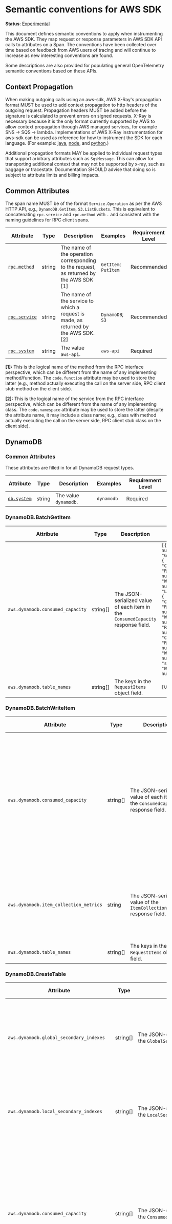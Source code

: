 # Semantic conventions for AWS SDK

**Status**: [Experimental](../../../document-status.md)

This document defines semantic conventions to apply when instrumenting the AWS SDK. They map request or response
parameters in AWS SDK API calls to attributes on a Span. The conventions have been collected over time based
on feedback from AWS users of tracing and will continue to increase as new interesting conventions
are found.

Some descriptions are also provided for populating general OpenTelemetry semantic conventions based on these APIs.

## Context Propagation

When making outgoing calls using an aws-sdk, AWS X-Ray's propagation format MUST be used to add context propagation
to http headers of the outgoing request. Propagation headers MUST be added before the signature is calculated
to prevent errors on signed requests. X-Ray is necessary because it is the only format currently supported by AWS to
allow context propagation through AWS managed services, for example SNS -> SQS -> lambda. Implementations of AWS X-Ray
instrumentation for aws-sdk can be used as reference for how to instrument the SDK for each language.
(For example: [java](https://github.com/aws/aws-xray-sdk-java), [node](https://github.com/aws/aws-xray-sdk-node), and
[python](https://github.com/aws/aws-xray-sdk-python).)

Additional propagation formats MAY be applied to individual request types that support arbitrary attributes such as
`SqsMessage`. This can allow for transporting additional context that may not be supported by x-ray, such as baggage or tracestate.
Documentation SHOULD advise that doing so is subject to attribute limits and billing impacts.

## Common Attributes

The span name MUST be of the format `Service.Operation` as per the AWS HTTP API, e.g., `DynamoDB.GetItem`,
`S3.ListBuckets`. This is equivalent to concatenating `rpc.service` and `rpc.method` with `.` and consistent
with the naming guidelines for RPC client spans.

<!-- semconv aws -->
| Attribute  | Type | Description  | Examples  | Requirement Level |
|---|---|---|---|---|
| [`rpc.method`](../rpc.md) | string | The name of the operation corresponding to the request, as returned by the AWS SDK [1] | `GetItem`; `PutItem` | Recommended |
| [`rpc.service`](../rpc.md) | string | The name of the service to which a request is made, as returned by the AWS SDK. [2] | `DynamoDB`; `S3` | Recommended |
| [`rpc.system`](../rpc.md) | string | The value `aws-api`. | `aws-api` | Required |

**[1]:** This is the logical name of the method from the RPC interface perspective, which can be different from the name of any implementing method/function. The `code.function` attribute may be used to store the latter (e.g., method actually executing the call on the server side, RPC client stub method on the client side).

**[2]:** This is the logical name of the service from the RPC interface perspective, which can be different from the name of any implementing class. The `code.namespace` attribute may be used to store the latter (despite the attribute name, it may include a class name; e.g., class with method actually executing the call on the server side, RPC client stub class on the client side).
<!-- endsemconv -->

## DynamoDB

### Common Attributes

These attributes are filled in for all DynamoDB request types.

<!-- semconv dynamodb.all -->
| Attribute  | Type | Description  | Examples  | Requirement Level |
|---|---|---|---|---|
| [`db.system`](../database.md) | string | The value `dynamodb`. | `dynamodb` | Required |
<!-- endsemconv -->

### DynamoDB.BatchGetItem

<!-- semconv dynamodb.batchgetitem -->
| Attribute  | Type | Description  | Examples  | Requirement Level |
|---|---|---|---|---|
| `aws.dynamodb.consumed_capacity` | string[] | The JSON-serialized value of each item in the `ConsumedCapacity` response field. | `[{ "CapacityUnits": number, "GlobalSecondaryIndexes": { "string" : { "CapacityUnits": number, "ReadCapacityUnits": number, "WriteCapacityUnits": number } }, "LocalSecondaryIndexes": { "string" : { "CapacityUnits": number, "ReadCapacityUnits": number, "WriteCapacityUnits": number } }, "ReadCapacityUnits": number, "Table": { "CapacityUnits": number, "ReadCapacityUnits": number, "WriteCapacityUnits": number }, "TableName": "string", "WriteCapacityUnits": number }]` | Recommended |
| `aws.dynamodb.table_names` | string[] | The keys in the `RequestItems` object field. | `[Users, Cats]` | Recommended |
<!-- endsemconv -->

### DynamoDB.BatchWriteItem

<!-- semconv dynamodb.batchwriteitem -->
| Attribute  | Type | Description  | Examples  | Requirement Level |
|---|---|---|---|---|
| `aws.dynamodb.consumed_capacity` | string[] | The JSON-serialized value of each item in the `ConsumedCapacity` response field. | `[{ "CapacityUnits": number, "GlobalSecondaryIndexes": { "string" : { "CapacityUnits": number, "ReadCapacityUnits": number, "WriteCapacityUnits": number } }, "LocalSecondaryIndexes": { "string" : { "CapacityUnits": number, "ReadCapacityUnits": number, "WriteCapacityUnits": number } }, "ReadCapacityUnits": number, "Table": { "CapacityUnits": number, "ReadCapacityUnits": number, "WriteCapacityUnits": number }, "TableName": "string", "WriteCapacityUnits": number }]` | Recommended |
| `aws.dynamodb.item_collection_metrics` | string | The JSON-serialized value of the `ItemCollectionMetrics` response field. | `{ "string" : [ { "ItemCollectionKey": { "string" : { "B": blob, "BOOL": boolean, "BS": [ blob ], "L": [ "AttributeValue" ], "M": { "string" : "AttributeValue" }, "N": "string", "NS": [ "string" ], "NULL": boolean, "S": "string", "SS": [ "string" ] } }, "SizeEstimateRangeGB": [ number ] } ] }` | Recommended |
| `aws.dynamodb.table_names` | string[] | The keys in the `RequestItems` object field. | `[Users, Cats]` | Recommended |
<!-- endsemconv -->

### DynamoDB.CreateTable

<!-- semconv dynamodb.createtable -->
| Attribute  | Type | Description  | Examples  | Requirement Level |
|---|---|---|---|---|
| `aws.dynamodb.global_secondary_indexes` | string[] | The JSON-serialized value of each item of the `GlobalSecondaryIndexes` request field | `[{ "IndexName": "string", "KeySchema": [ { "AttributeName": "string", "KeyType": "string" } ], "Projection": { "NonKeyAttributes": [ "string" ], "ProjectionType": "string" }, "ProvisionedThroughput": { "ReadCapacityUnits": number, "WriteCapacityUnits": number } }]` | Recommended |
| `aws.dynamodb.local_secondary_indexes` | string[] | The JSON-serialized value of each item of the `LocalSecondaryIndexes` request field. | `[{ "IndexArn": "string", "IndexName": "string", "IndexSizeBytes": number, "ItemCount": number, "KeySchema": [ { "AttributeName": "string", "KeyType": "string" } ], "Projection": { "NonKeyAttributes": [ "string" ], "ProjectionType": "string" } }]` | Recommended |
| `aws.dynamodb.consumed_capacity` | string[] | The JSON-serialized value of each item in the `ConsumedCapacity` response field. | `[{ "CapacityUnits": number, "GlobalSecondaryIndexes": { "string" : { "CapacityUnits": number, "ReadCapacityUnits": number, "WriteCapacityUnits": number } }, "LocalSecondaryIndexes": { "string" : { "CapacityUnits": number, "ReadCapacityUnits": number, "WriteCapacityUnits": number } }, "ReadCapacityUnits": number, "Table": { "CapacityUnits": number, "ReadCapacityUnits": number, "WriteCapacityUnits": number }, "TableName": "string", "WriteCapacityUnits": number }]` | Recommended |
| `aws.dynamodb.item_collection_metrics` | string | The JSON-serialized value of the `ItemCollectionMetrics` response field. | `{ "string" : [ { "ItemCollectionKey": { "string" : { "B": blob, "BOOL": boolean, "BS": [ blob ], "L": [ "AttributeValue" ], "M": { "string" : "AttributeValue" }, "N": "string", "NS": [ "string" ], "NULL": boolean, "S": "string", "SS": [ "string" ] } }, "SizeEstimateRangeGB": [ number ] } ] }` | Recommended |
| `aws.dynamodb.provisioned_read_capacity` | double | The value of the `ProvisionedThroughput.ReadCapacityUnits` request parameter. | `1.0`; `2.0` | Recommended |
| `aws.dynamodb.provisioned_write_capacity` | double | The value of the `ProvisionedThroughput.WriteCapacityUnits` request parameter. | `1.0`; `2.0` | Recommended |
| `aws.dynamodb.table_names` | string[] | A single-element array with the value of the TableName request parameter. | `[Users]` | Recommended |
<!-- endsemconv -->

### DynamoDB.DeleteItem

<!-- semconv dynamodb.deleteitem -->
| Attribute  | Type | Description  | Examples  | Requirement Level |
|---|---|---|---|---|
| `aws.dynamodb.consumed_capacity` | string[] | The JSON-serialized value of each item in the `ConsumedCapacity` response field. | `[{ "CapacityUnits": number, "GlobalSecondaryIndexes": { "string" : { "CapacityUnits": number, "ReadCapacityUnits": number, "WriteCapacityUnits": number } }, "LocalSecondaryIndexes": { "string" : { "CapacityUnits": number, "ReadCapacityUnits": number, "WriteCapacityUnits": number } }, "ReadCapacityUnits": number, "Table": { "CapacityUnits": number, "ReadCapacityUnits": number, "WriteCapacityUnits": number }, "TableName": "string", "WriteCapacityUnits": number }]` | Recommended |
| `aws.dynamodb.item_collection_metrics` | string | The JSON-serialized value of the `ItemCollectionMetrics` response field. | `{ "string" : [ { "ItemCollectionKey": { "string" : { "B": blob, "BOOL": boolean, "BS": [ blob ], "L": [ "AttributeValue" ], "M": { "string" : "AttributeValue" }, "N": "string", "NS": [ "string" ], "NULL": boolean, "S": "string", "SS": [ "string" ] } }, "SizeEstimateRangeGB": [ number ] } ] }` | Recommended |
| `aws.dynamodb.table_names` | string[] | A single-element array with the value of the TableName request parameter. | `[Users]` | Recommended |
<!-- endsemconv -->

### DynamoDB.DeleteTable

<!-- semconv dynamodb.deletetable -->
| Attribute  | Type | Description  | Examples  | Requirement Level |
|---|---|---|---|---|
| `aws.dynamodb.table_names` | string[] | A single-element array with the value of the TableName request parameter. | `[Users]` | Recommended |
<!-- endsemconv -->

### DynamoDB.DescribeTable

<!-- semconv dynamodb.describetable -->
| Attribute  | Type | Description  | Examples  | Requirement Level |
|---|---|---|---|---|
| `aws.dynamodb.table_names` | string[] | A single-element array with the value of the TableName request parameter. | `[Users]` | Recommended |
<!-- endsemconv -->

### DynamoDB.GetItem

<!-- semconv dynamodb.getitem -->
| Attribute  | Type | Description  | Examples  | Requirement Level |
|---|---|---|---|---|
| `aws.dynamodb.consistent_read` | boolean | The value of the `ConsistentRead` request parameter. |  | Recommended |
| `aws.dynamodb.consumed_capacity` | string[] | The JSON-serialized value of each item in the `ConsumedCapacity` response field. | `[{ "CapacityUnits": number, "GlobalSecondaryIndexes": { "string" : { "CapacityUnits": number, "ReadCapacityUnits": number, "WriteCapacityUnits": number } }, "LocalSecondaryIndexes": { "string" : { "CapacityUnits": number, "ReadCapacityUnits": number, "WriteCapacityUnits": number } }, "ReadCapacityUnits": number, "Table": { "CapacityUnits": number, "ReadCapacityUnits": number, "WriteCapacityUnits": number }, "TableName": "string", "WriteCapacityUnits": number }]` | Recommended |
| `aws.dynamodb.projection` | string | The value of the `ProjectionExpression` request parameter. | `Title`; `Title, Price, Color`; `Title, Description, RelatedItems, ProductReviews` | Recommended |
| `aws.dynamodb.table_names` | string[] | A single-element array with the value of the TableName request parameter. | `[Users]` | Recommended |
<!-- endsemconv -->

### DynamoDB.ListTables

<!-- semconv dynamodb.listtables -->
| Attribute  | Type | Description  | Examples  | Requirement Level |
|---|---|---|---|---|
| `aws.dynamodb.exclusive_start_table` | string | The value of the `ExclusiveStartTableName` request parameter. | `Users`; `CatsTable` | Recommended |
| `aws.dynamodb.table_count` | int | The the number of items in the `TableNames` response parameter. | `20` | Recommended |
| `aws.dynamodb.limit` | int | The value of the `Limit` request parameter. | `10` | Recommended |
<!-- endsemconv -->

### DynamoDB.PutItem

<!-- semconv dynamodb.putitem -->
| Attribute  | Type | Description  | Examples  | Requirement Level |
|---|---|---|---|---|
| `aws.dynamodb.consumed_capacity` | string[] | The JSON-serialized value of each item in the `ConsumedCapacity` response field. | `[{ "CapacityUnits": number, "GlobalSecondaryIndexes": { "string" : { "CapacityUnits": number, "ReadCapacityUnits": number, "WriteCapacityUnits": number } }, "LocalSecondaryIndexes": { "string" : { "CapacityUnits": number, "ReadCapacityUnits": number, "WriteCapacityUnits": number } }, "ReadCapacityUnits": number, "Table": { "CapacityUnits": number, "ReadCapacityUnits": number, "WriteCapacityUnits": number }, "TableName": "string", "WriteCapacityUnits": number }]` | Recommended |
| `aws.dynamodb.item_collection_metrics` | string | The JSON-serialized value of the `ItemCollectionMetrics` response field. | `{ "string" : [ { "ItemCollectionKey": { "string" : { "B": blob, "BOOL": boolean, "BS": [ blob ], "L": [ "AttributeValue" ], "M": { "string" : "AttributeValue" }, "N": "string", "NS": [ "string" ], "NULL": boolean, "S": "string", "SS": [ "string" ] } }, "SizeEstimateRangeGB": [ number ] } ] }` | Recommended |
| `aws.dynamodb.table_names` | string[] | The keys in the `RequestItems` object field. | `[Users, Cats]` | Recommended |
<!-- endsemconv -->

### DynamoDB.Query

<!-- semconv dynamodb.query -->
| Attribute  | Type | Description  | Examples  | Requirement Level |
|---|---|---|---|---|
| `aws.dynamodb.scan_forward` | boolean | The value of the `ScanIndexForward` request parameter. |  | Recommended |
| `aws.dynamodb.attributes_to_get` | string[] | The value of the `AttributesToGet` request parameter. | `[lives, id]` | Recommended |
| `aws.dynamodb.consistent_read` | boolean | The value of the `ConsistentRead` request parameter. |  | Recommended |
| `aws.dynamodb.consumed_capacity` | string[] | The JSON-serialized value of each item in the `ConsumedCapacity` response field. | `[{ "CapacityUnits": number, "GlobalSecondaryIndexes": { "string" : { "CapacityUnits": number, "ReadCapacityUnits": number, "WriteCapacityUnits": number } }, "LocalSecondaryIndexes": { "string" : { "CapacityUnits": number, "ReadCapacityUnits": number, "WriteCapacityUnits": number } }, "ReadCapacityUnits": number, "Table": { "CapacityUnits": number, "ReadCapacityUnits": number, "WriteCapacityUnits": number }, "TableName": "string", "WriteCapacityUnits": number }]` | Recommended |
| `aws.dynamodb.index_name` | string | The value of the `IndexName` request parameter. | `name_to_group` | Recommended |
| `aws.dynamodb.limit` | int | The value of the `Limit` request parameter. | `10` | Recommended |
| `aws.dynamodb.projection` | string | The value of the `ProjectionExpression` request parameter. | `Title`; `Title, Price, Color`; `Title, Description, RelatedItems, ProductReviews` | Recommended |
| `aws.dynamodb.select` | string | The value of the `Select` request parameter. | `ALL_ATTRIBUTES`; `COUNT` | Recommended |
| `aws.dynamodb.table_names` | string[] | A single-element array with the value of the TableName request parameter. | `[Users]` | Recommended |
<!-- endsemconv -->

### DynamoDB.Scan

<!-- semconv dynamodb.scan -->
| Attribute  | Type | Description  | Examples  | Requirement Level |
|---|---|---|---|---|
| `aws.dynamodb.segment` | int | The value of the `Segment` request parameter. | `10` | Recommended |
| `aws.dynamodb.total_segments` | int | The value of the `TotalSegments` request parameter. | `100` | Recommended |
| `aws.dynamodb.count` | int | The value of the `Count` response parameter. | `10` | Recommended |
| `aws.dynamodb.scanned_count` | int | The value of the `ScannedCount` response parameter. | `50` | Recommended |
| `aws.dynamodb.attributes_to_get` | string[] | The value of the `AttributesToGet` request parameter. | `[lives, id]` | Recommended |
| `aws.dynamodb.consistent_read` | boolean | The value of the `ConsistentRead` request parameter. |  | Recommended |
| `aws.dynamodb.consumed_capacity` | string[] | The JSON-serialized value of each item in the `ConsumedCapacity` response field. | `[{ "CapacityUnits": number, "GlobalSecondaryIndexes": { "string" : { "CapacityUnits": number, "ReadCapacityUnits": number, "WriteCapacityUnits": number } }, "LocalSecondaryIndexes": { "string" : { "CapacityUnits": number, "ReadCapacityUnits": number, "WriteCapacityUnits": number } }, "ReadCapacityUnits": number, "Table": { "CapacityUnits": number, "ReadCapacityUnits": number, "WriteCapacityUnits": number }, "TableName": "string", "WriteCapacityUnits": number }]` | Recommended |
| `aws.dynamodb.index_name` | string | The value of the `IndexName` request parameter. | `name_to_group` | Recommended |
| `aws.dynamodb.limit` | int | The value of the `Limit` request parameter. | `10` | Recommended |
| `aws.dynamodb.projection` | string | The value of the `ProjectionExpression` request parameter. | `Title`; `Title, Price, Color`; `Title, Description, RelatedItems, ProductReviews` | Recommended |
| `aws.dynamodb.select` | string | The value of the `Select` request parameter. | `ALL_ATTRIBUTES`; `COUNT` | Recommended |
| `aws.dynamodb.table_names` | string[] | A single-element array with the value of the TableName request parameter. | `[Users]` | Recommended |
<!-- endsemconv -->

### DynamoDB.UpdateItem

<!-- semconv dynamodb.updateitem -->
| Attribute  | Type | Description  | Examples  | Requirement Level |
|---|---|---|---|---|
| `aws.dynamodb.consumed_capacity` | string[] | The JSON-serialized value of each item in the `ConsumedCapacity` response field. | `[{ "CapacityUnits": number, "GlobalSecondaryIndexes": { "string" : { "CapacityUnits": number, "ReadCapacityUnits": number, "WriteCapacityUnits": number } }, "LocalSecondaryIndexes": { "string" : { "CapacityUnits": number, "ReadCapacityUnits": number, "WriteCapacityUnits": number } }, "ReadCapacityUnits": number, "Table": { "CapacityUnits": number, "ReadCapacityUnits": number, "WriteCapacityUnits": number }, "TableName": "string", "WriteCapacityUnits": number }]` | Recommended |
| `aws.dynamodb.item_collection_metrics` | string | The JSON-serialized value of the `ItemCollectionMetrics` response field. | `{ "string" : [ { "ItemCollectionKey": { "string" : { "B": blob, "BOOL": boolean, "BS": [ blob ], "L": [ "AttributeValue" ], "M": { "string" : "AttributeValue" }, "N": "string", "NS": [ "string" ], "NULL": boolean, "S": "string", "SS": [ "string" ] } }, "SizeEstimateRangeGB": [ number ] } ] }` | Recommended |
| `aws.dynamodb.table_names` | string[] | A single-element array with the value of the TableName request parameter. | `[Users]` | Recommended |
<!-- endsemconv -->

### DynamoDB.UpdateTable

<!-- semconv dynamodb.updatetable -->
| Attribute  | Type | Description  | Examples  | Requirement Level |
|---|---|---|---|---|
| `aws.dynamodb.attribute_definitions` | string[] | The JSON-serialized value of each item in the `AttributeDefinitions` request field. | `[{ "AttributeName": "string", "AttributeType": "string" }]` | Recommended |
| `aws.dynamodb.global_secondary_index_updates` | string[] | The JSON-serialized value of each item in the the `GlobalSecondaryIndexUpdates` request field. | `[{ "Create": { "IndexName": "string", "KeySchema": [ { "AttributeName": "string", "KeyType": "string" } ], "Projection": { "NonKeyAttributes": [ "string" ], "ProjectionType": "string" }, "ProvisionedThroughput": { "ReadCapacityUnits": number, "WriteCapacityUnits": number } }]` | Recommended |
| `aws.dynamodb.consumed_capacity` | string[] | The JSON-serialized value of each item in the `ConsumedCapacity` response field. | `[{ "CapacityUnits": number, "GlobalSecondaryIndexes": { "string" : { "CapacityUnits": number, "ReadCapacityUnits": number, "WriteCapacityUnits": number } }, "LocalSecondaryIndexes": { "string" : { "CapacityUnits": number, "ReadCapacityUnits": number, "WriteCapacityUnits": number } }, "ReadCapacityUnits": number, "Table": { "CapacityUnits": number, "ReadCapacityUnits": number, "WriteCapacityUnits": number }, "TableName": "string", "WriteCapacityUnits": number }]` | Recommended |
| `aws.dynamodb.provisioned_read_capacity` | double | The value of the `ProvisionedThroughput.ReadCapacityUnits` request parameter. | `1.0`; `2.0` | Recommended |
| `aws.dynamodb.provisioned_write_capacity` | double | The value of the `ProvisionedThroughput.WriteCapacityUnits` request parameter. | `1.0`; `2.0` | Recommended |
| `aws.dynamodb.table_names` | string[] | A single-element array with the value of the TableName request parameter. | `[Users]` | Recommended |
<!-- endsemconv -->

